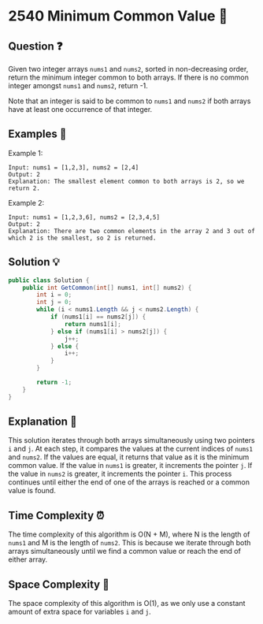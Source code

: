 # 2540 Minimum Common Value 🔢

## Question ❓
Given two integer arrays `nums1` and `nums2`, sorted in non-decreasing order, return the minimum integer common to both arrays. If there is no common integer amongst `nums1` and `nums2`, return -1.

Note that an integer is said to be common to `nums1` and `nums2` if both arrays have at least one occurrence of that integer.

## Examples 🌟
Example 1:
```
Input: nums1 = [1,2,3], nums2 = [2,4]
Output: 2
Explanation: The smallest element common to both arrays is 2, so we return 2.
```

Example 2:
```
Input: nums1 = [1,2,3,6], nums2 = [2,3,4,5]
Output: 2
Explanation: There are two common elements in the array 2 and 3 out of which 2 is the smallest, so 2 is returned.
```

## Solution 💡

```csharp
public class Solution {
    public int GetCommon(int[] nums1, int[] nums2) {
        int i = 0;
        int j = 0;
        while (i < nums1.Length && j < nums2.Length) {
            if (nums1[i] == nums2[j]) {
                return nums1[i];
            } else if (nums1[i] > nums2[j]) {
                j++;
            } else {
                i++;
            }
        }

        return -1;
    }
}
```

## Explanation 📝
This solution iterates through both arrays simultaneously using two pointers `i` and `j`. At each step, it compares the values at the current indices of `nums1` and `nums2`. If the values are equal, it returns that value as it is the minimum common value. If the value in `nums1` is greater, it increments the pointer `j`. If the value in `nums2` is greater, it increments the pointer `i`. This process continues until either the end of one of the arrays is reached or a common value is found.

## Time Complexity ⏰
The time complexity of this algorithm is O(N + M), where N is the length of `nums1` and M is the length of `nums2`. This is because we iterate through both arrays simultaneously until we find a common value or reach the end of either array.

## Space Complexity 🚀
The space complexity of this algorithm is O(1), as we only use a constant amount of extra space for variables `i` and `j`.
